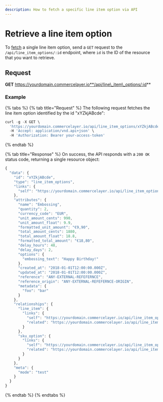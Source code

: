 ```yaml
---
description: How to fetch a specific line item option via API
---
```


# Retrieve a line item option

To [fetch](https://docs.commercelayer.io/developers/fetching-resources) a single line item option, send a `GET` request to the `/api/line_item_options/:id` endpoint, where `id` is the ID of the resource that you want to retrieve.

## Request

**GET** https://yourdomain.commercelayer.io**/api/line\_item\_options/:id**

### **Example**

{% tabs %}
{% tab title="Request" %}
The following request fetches the line item option identified by the id "xYZkjABcde":

```javascript
curl -g -X GET \
  'https://yourdomain.commercelayer.io/api/line_item_options/xYZkjABcde' \
  -H 'Accept: application/vnd.api+json' \
  -H 'Authorization: Bearer your-access-token'
```
{% endtab %}

{% tab title="Response" %}
On success, the API responds with a `200 OK` status code, returning a single resource object:

```javascript
{
  "data": {
    "id": "xYZkjABcde",
    "type": "line_item_options",
    "links": {
      "self": "https://yourdomain.commercelayer.io/api/line_item_options/xYZkjABcde"
    },
    "attributes": {
      "name": "Embossing",
      "quantity": 2,
      "currency_code": "EUR",
      "unit_amount_cents": 990,
      "unit_amount_float": 9.9,
      "formatted_unit_amount": "€9,90",
      "total_amount_cents": 1880,
      "total_amount_float": 18.8,
      "formatted_total_amount": "€18,80",
      "delay_hours": 48,
      "delay_days": 2,
      "options": {
        "embossing_text": "Happy Birthday!"
      },
      "created_at": "2018-01-01T12:00:00.000Z",
      "updated_at": "2018-01-01T12:00:00.000Z",
      "reference": "ANY-EXTERNAL-REFEFERNCE",
      "reference_origin": "ANY-EXTERNAL-REFEFERNCE-ORIGIN",
      "metadata": {
        "foo": "bar"
      }
    },
    "relationships": {
      "line_item": {
        "links": {
          "self": "https://yourdomain.commercelayer.io/api/line_item_options/xYZkjABcde/relationships/line_item",
          "related": "https://yourdomain.commercelayer.io/api/line_item_options/xYZkjABcde/line_item"
        }
      },
      "sku_option": {
        "links": {
          "self": "https://yourdomain.commercelayer.io/api/line_item_options/xYZkjABcde/relationships/sku_option",
          "related": "https://yourdomain.commercelayer.io/api/line_item_options/xYZkjABcde/sku_option"
        }
      }
    },
    "meta": {
      "mode": "test"
    }
  }
}
```
{% endtab %}
{% endtabs %}
